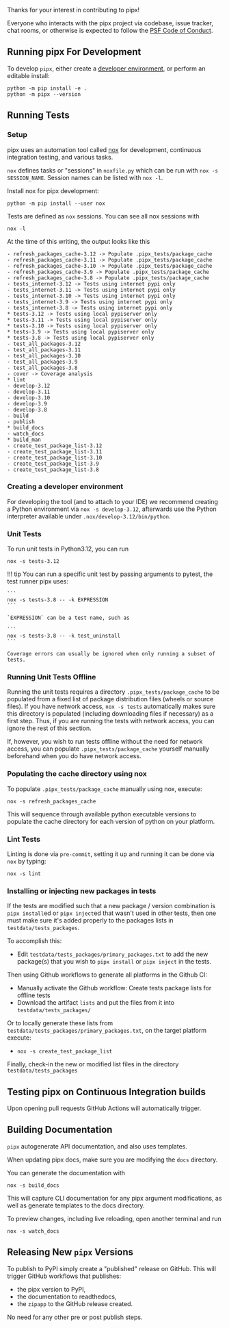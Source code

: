 Thanks for your interest in contributing to pipx!

Everyone who interacts with the pipx project via codebase, issue tracker, chat rooms, or otherwise is expected to follow
the [PSF Code of Conduct](https://github.com/pypa/.github/blob/main/CODE_OF_CONDUCT.md).

## Running pipx For Development

To develop `pipx`, either create a [developer environment](#creating-a-developer-environment), or perform an editable
install:

```
python -m pip install -e .
python -m pipx --version
```

## Running Tests

### Setup

pipx uses an automation tool called [nox](https://pypi.org/project/nox/) for development, continuous integration
testing, and various tasks.

`nox` defines tasks or "sessions" in `noxfile.py` which can be run with `nox -s SESSION_NAME`. Session names can be
listed with `nox -l`.

Install nox for pipx development:

```
python -m pip install --user nox
```

Tests are defined as `nox` sessions. You can see all nox sessions with

```
nox -l
```

At the time of this writing, the output looks like this

```
- refresh_packages_cache-3.12 -> Populate .pipx_tests/package_cache
- refresh_packages_cache-3.11 -> Populate .pipx_tests/package_cache
- refresh_packages_cache-3.10 -> Populate .pipx_tests/package_cache
- refresh_packages_cache-3.9 -> Populate .pipx_tests/package_cache
- refresh_packages_cache-3.8 -> Populate .pipx_tests/package_cache
- tests_internet-3.12 -> Tests using internet pypi only
- tests_internet-3.11 -> Tests using internet pypi only
- tests_internet-3.10 -> Tests using internet pypi only
- tests_internet-3.9 -> Tests using internet pypi only
- tests_internet-3.8 -> Tests using internet pypi only
* tests-3.12 -> Tests using local pypiserver only
* tests-3.11 -> Tests using local pypiserver only
* tests-3.10 -> Tests using local pypiserver only
* tests-3.9 -> Tests using local pypiserver only
* tests-3.8 -> Tests using local pypiserver only
- test_all_packages-3.12
- test_all_packages-3.11
- test_all_packages-3.10
- test_all_packages-3.9
- test_all_packages-3.8
- cover -> Coverage analysis
* lint
- develop-3.12
- develop-3.11
- develop-3.10
- develop-3.9
- develop-3.8
- build
- publish
* build_docs
- watch_docs
* build_man
- create_test_package_list-3.12
- create_test_package_list-3.11
- create_test_package_list-3.10
- create_test_package_list-3.9
- create_test_package_list-3.8
```

### Creating a developer environment

For developing the tool (and to attach to your IDE) we recommend creating a Python environment via
`nox -s develop-3.12`, afterwards use the Python interpreter available under `.nox/develop-3.12/bin/python`.

### Unit Tests

To run unit tests in Python3.12, you can run

```
nox -s tests-3.12
```

!!! tip You can run a specific unit test by passing arguments to pytest, the test runner pipx uses:

    ```
    nox -s tests-3.8 -- -k EXPRESSION
    ```

    `EXPRESSION` can be a test name, such as

    ```
    nox -s tests-3.8 -- -k test_uninstall
    ```

    Coverage errors can usually be ignored when only running a subset of tests.

### Running Unit Tests Offline

Running the unit tests requires a directory `.pipx_tests/package_cache` to be populated from a fixed list of package
distribution files (wheels or source files). If you have network access, `nox -s tests` automatically makes sure this
directory is populated (including downloading files if necessary) as a first step. Thus, if you are running the tests
with network access, you can ignore the rest of this section.

If, however, you wish to run tests offline without the need for network access, you can populate
`.pipx_tests/package_cache` yourself manually beforehand when you do have network access.

### Populating the cache directory using nox

To populate `.pipx_tests/package_cache` manually using nox, execute:

```
nox -s refresh_packages_cache
```

This will sequence through available python executable versions to populate the cache directory for each version of
python on your platform.

### Lint Tests

Linting is done via `pre-commit`, setting it up and running it can be done via `nox` by typing:

```
nox -s lint
```

### Installing or injecting new packages in tests

If the tests are modified such that a new package / version combination is `pipx install`ed or `pipx inject`ed that
wasn't used in other tests, then one must make sure it's added properly to the packages lists in
`testdata/tests_packages`.

To accomplish this:

- Edit `testdata/tests_packages/primary_packages.txt` to add the new package(s) that you wish to `pipx install` or
  `pipx inject` in the tests.

Then using Github workflows to generate all platforms in the Github CI:

- Manually activate the Github workflow: Create tests package lists for offline tests
- Download the artifact `lists` and put the files from it into `testdata/tests_packages/`

Or to locally generate these lists from `testdata/tests_packages/primary_packages.txt`, on the target platform execute:

- `nox -s create_test_package_list`

Finally, check-in the new or modified list files in the directory `testdata/tests_packages`

## Testing pipx on Continuous Integration builds

Upon opening pull requests GitHub Actions will automatically trigger.

## Building Documentation

`pipx` autogenerate API documentation, and also uses templates.

When updating pipx docs, make sure you are modifying the `docs` directory.

You can generate the documentation with

```
nox -s build_docs
```

This will capture CLI documentation for any pipx argument modifications, as well as generate templates to the docs
directory.

To preview changes, including live reloading, open another terminal and run

```
nox -s watch_docs
```

## Releasing New `pipx` Versions

To publish to PyPI simply create a "published" release on GitHub. This will trigger GitHub workflows that publishes:

- the pipx version to PyPI,
- the documentation to readthedocs,
- the `zipapp` to the GitHub release created.

No need for any other pre or post publish steps.
